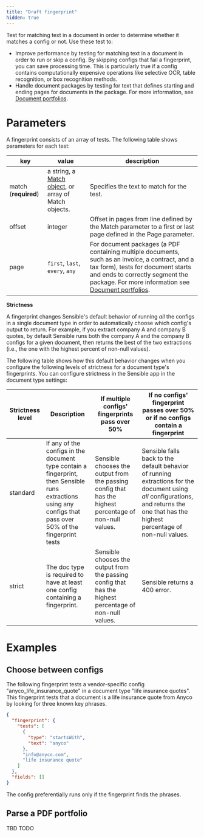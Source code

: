 ```yaml
---
title: "Draft fingerprint"
hidden: true
---
```

Test for matching text in a document in order to determine whether it matches a config or not. Use these test to:

- Improve performance by testing for matching text in a document in order to run or skip a config.  By skipping configs that fail a fingerprint, you can save processing time. This is particularly true if a config contains computationally expensive operations like selective OCR, table recognition, or box recognition methods. 
- Handle document packages by testing for text that defines starting and ending pages for documents in the package. For more information, see [Document portfolios](doc:draft-document-portfolios).

Parameters
====

A fingerprint consists of an array of tests. The following table shows parameters for each test:

| key                  | value                                                        | description                                                  |
| -------------------- | ------------------------------------------------------------ | ------------------------------------------------------------ |
| match (**required**) | a string, a  [Match object](doc:match), or array of Match objects. | Specifies the text to match for the test.                    |
| offset               | integer                                                      | Offset in pages from line defined by the Match parameter to a first or last page defined in the Page parameter. |
| page                 | `first`, `last`, `every`, `any`                              | For document packages (a PDF containing multiple documents, such as an invoice, a contract, and a tax form), tests for document starts and ends to correctly segment the package. For more information see [Document portfolios](doc:draft-document-portfolios). |



**Strictness**

A fingerprint changes Sensible's default behavior of running *all* the configs in a single document type in order to automatically choose which config's output to return.  For example, if you extract company A and company B quotes, by default Sensible runs both the company A and the company B configs for a given document, then returns the best of the two extractions (i.e., the one with the highest percent of non-null values). 

The following table shows how this default behavior changes when you configure the following levels of strictness for a document type's fingerprints. You can configure strictness in the Sensible app in the document type settings:

| Strictness level | Description                                                  | If multiple configs' fingerprints pass over 50%              | If no configs' fingerprint passes over 50% or if no configs contain a fingerprint |
| ---------------- | ------------------------------------------------------------ | ------------------------------------------------------------ | ------------------------------------------------------------ |
| standard         | If any of the configs in the document type contain a fingerprint, then Sensible runs extractions using any configs that pass over 50% of the fingerprint tests | Sensible chooses the output from the passing config that has the highest percentage of non-null values. | Sensible falls back to the default behavior of running extractions for the document using *all* configurations, and returns the one that has the highest percentage of non-null values. |
| strict           | The doc type is required to have at least one config containing a fingerprint. | Sensible chooses the output from the passing config that has the highest percentage of non-null values. | Sensible returns a 400 error.                                |

Examples
====

Choose between configs
----

The following fingerprint tests a vendor-specific config "anyco_life_insurance_quote" in a document type "life insurance quotes". This fingerprint tests that a document is a life insurance quote from Anyco by looking for three known key phrases. 

```json
{
  "fingerprint": {
    "tests": [
      {
        "type": "startsWith",
        "text": "anyco"
      },
      "info@anyco.com",
      "life insurance quote"
    ]
  },
  "fields": []
}
```

The config preferentially runs only if the fingerprint finds the phrases.  

Parse a PDF portfolio
----

TBD TODO
